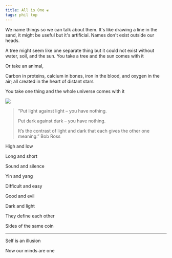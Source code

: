 ```yaml
---
title: All is One ☯
tags: phil top
---
```


We name things so we can talk about them. It's like drawing a line in the sand, it might be useful but it's artificial. Names don't exist outside our heads.   

A tree might seem like one separate thing but it could not exist without water, soil, and the sun. You take a tree and the sun comes with it 

Or take an animal, 

Carbon in proteins, calcium in bones, iron in the blood, and oxygen in the air; all created in the heart of distant stars

You take one thing and the whole universe comes with it 

![](/static/img/attached-to-all.png)

> "Put light against light – you have nothing. 
> 
> Put dark against dark – you have nothing. 
> 
> It’s the contrast of light and dark that each gives the other one meaning.” Bob Ross 

High and low

Long and short 

Sound and silence 

Yin and yang 

Difficult and easy

Good and evil 

Dark and light 

They define each other 

Sides of the same coin 

---

Self is an illusion 

Now our minds are one 
